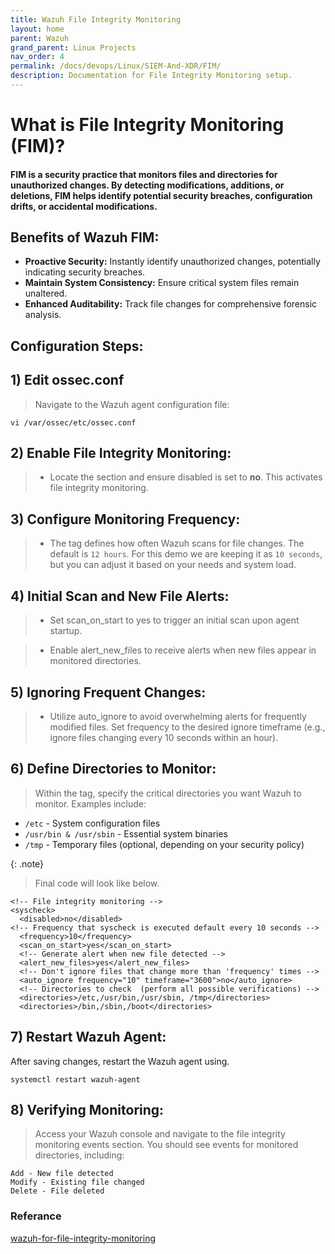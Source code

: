 ```yaml
---
title: Wazuh File Integrity Monitoring
layout: home
parent: Wazuh
grand_parent: Linux Projects
nav_order: 4
permalink: /docs/devops/Linux/SIEM-And-XDR/FIM/
description: Documentation for File Integrity Monitoring setup.
---
```


# What is File Integrity Monitoring (FIM)?

#### FIM is a security practice that monitors files and directories for unauthorized changes. By detecting modifications, additions, or deletions, FIM helps identify potential security breaches, configuration drifts, or accidental modifications.

## **Benefits of Wazuh FIM:**
* **Proactive Security:** Instantly identify unauthorized changes, potentially indicating security breaches.
* **Maintain System Consistency:** Ensure critical system files remain unaltered.
* **Enhanced Auditability:** Track file changes for comprehensive forensic analysis.

## Configuration Steps:

## 1) Edit ossec.conf

> Navigate to the Wazuh agent configuration file:

```shell
vi /var/ossec/etc/ossec.conf
```

## 2) Enable File Integrity Monitoring:

> * Locate the <syscheck> section and ensure disabled is set to **no**. This activates file integrity monitoring.

## 3) Configure Monitoring Frequency:

> * The <frequency> tag defines how often Wazuh scans for file changes. The default is `12 hours`. For this demo we are keeping it as `10 seconds`, but you can adjust it based on your needs and system load.


## 4) Initial Scan and New File Alerts:

> * Set scan_on_start to yes to trigger an initial scan upon agent startup.

> * Enable alert_new_files to receive alerts when new files appear in monitored directories.


## 5) Ignoring Frequent Changes:

> * Utilize auto_ignore to avoid overwhelming alerts for frequently modified files. Set frequency to the desired ignore timeframe (e.g., ignore files changing every 10 seconds within an hour).

## 6) Define Directories to Monitor:
> Within the <directories> tag, specify the critical directories you want Wazuh to monitor. Examples include:
  *    `/etc` - System configuration files
  *    `/usr/bin & /usr/sbin` - Essential system binaries
  *    `/tmp` - Temporary files (optional, depending on your security policy)


{: .note}
> Final code will look like below.

```shell
<!-- File integrity monitoring -->
<syscheck>
  <disabled>no</disabled>
<!-- Frequency that syscheck is executed default every 10 seconds -->
  <frequency>10</frequency>
  <scan_on_start>yes</scan_on_start>
  <!-- Generate alert when new file detected -->
  <alert_new_files>yes</alert_new_files>
  <!-- Don't ignore files that change more than 'frequency' times -->
  <auto_ignore frequency="10" timeframe="3600">no</auto_ignore>
  <!-- Directories to check  (perform all possible verifications) -->
  <directories>/etc,/usr/bin,/usr/sbin, /tmp</directories>
  <directories>/bin,/sbin,/boot</directories>
```

## 7) Restart Wazuh Agent:

After saving changes, restart the Wazuh agent using.
```shell
systemctl restart wazuh-agent
```


## 8) Verifying Monitoring:

> Access your Wazuh console and navigate to the file integrity monitoring events section.
> You should see events for monitored directories, including:

```plaintext
Add - New file detected
Modify - Existing file changed
Delete - File deleted
```


### Referance
[wazuh-for-file-integrity-monitoring](https://systemweakness.com/using-wazuh-for-file-integrity-monitoring-9d4a11501529)
